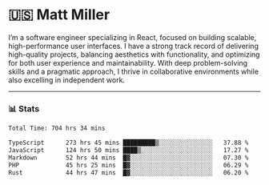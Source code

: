 # 🇺🇸 Matt Miller

I’m a software engineer specializing in React, focused on building scalable, high-performance user interfaces. I have a strong track record of delivering high-quality projects, balancing aesthetics with functionality, and optimizing for both user experience and maintainability. With deep problem-solving skills and a pragmatic approach, I thrive in collaborative environments while also excelling in independent work.

---
### 📊 Stats
<!--START_SECTION:waka-->

```txt
Total Time: 704 hrs 34 mins

TypeScript      273 hrs 45 mins █████████▒░░░░░░░░░░░░░░░   37.88 %
JavaScript      124 hrs 50 mins ████▒░░░░░░░░░░░░░░░░░░░░   17.27 %
Markdown        52 hrs 44 mins  █▓░░░░░░░░░░░░░░░░░░░░░░░   07.30 %
PHP             45 hrs 25 mins  █▓░░░░░░░░░░░░░░░░░░░░░░░   06.29 %
Rust            44 hrs 47 mins  █▓░░░░░░░░░░░░░░░░░░░░░░░   06.20 %
```

<!--END_SECTION:waka-->
<!--![thesandybridge stats-overview](https://raw.githubusercontent.com/thesandybridge/github-stats/master/generated/languages.svg#gh-dark-mode-only)-->
<!--![thesandybridge github-trophies](https://github-profile-trophy.vercel.app/?username=thesandybridge&theme=tokyonight&no-bg=true&no-frame=true)-->
